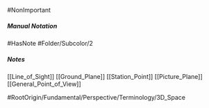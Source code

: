 #NonImportant 
##### Manual Notation
#HasNote
#Folder/Subcolor/2
##### Notes
[[Line_of_Sight]]
[[Ground_Plane]]
[[Station_Point]]
[[Picture_Plane]]
[[General_Point_of_View]]

#RootOrigin/Fundamental/Perspective/Terminology/3D_Space
